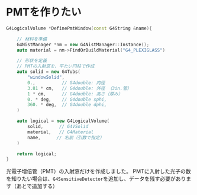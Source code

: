 # PMTを作りたい

```cpp
G4LogicalVolume *DefinePmtWindow(const G4String &name){

    // 材料を準備
    G4NistManager *nm = new G4NistManager::Instance();
    auto material = nm->FindOrBuildMaterial("G4_PLEXIGLASS")

    // 形状を定義
    // PMTの入射窓を、平たい円柱で作成
    auto solid = new G4Tubs(
        "windowSolid",
        0.,          // G4double: 内径
        3.81 * cm,   // G4double: 外径 （3in.管）
        1 * cm,      // G4double: 高さ（厚み）
        0. * deg,    // G4double sphi,
        360. * deg,  // G4double dphi,
    )

    auto logical = new G4LogicalVolume(
        solid,      // G4VSolid
        material,   // G4Material
        name,      // 名前（引数で指定）
    )

    return logical;
}
```

光電子増倍管（PMT）の入射窓だけを作成しました。
PMTに入射した光子の数を知りたい場合は、``G4SensitiveDetector``を追加し、データを残す必要があります（あとで追加する）
